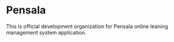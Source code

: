 # Pensala
This is official development organization for Pensala online leaning management system application.
